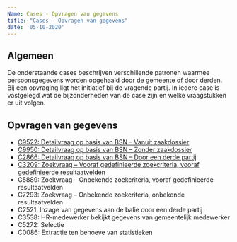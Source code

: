 ```yaml
---
Name: Cases - Opvragen van gegevens
title: "Cases - Opvragen van gegevens"
date: '05-10-2020'
---
```


## Algemeen
De onderstaande cases beschrijven verschillende patronen waarmee persoonsgegevens worden opgehaald door de gemeente of door derden. Bij een opvraging ligt het initiatief bij de vragende partij. In iedere case is vastgelegd wat de bijzonderheden van de case zijn en welke vraagstukken er uit volgen. 

## Opvragen van gegevens
- [C9522: Detailvraag op basis van BSN – Vanuit zaakdossier](./../artefacten/9522.md)
- [C9950: Detailvraag op basis van BSN – Zonder zaakdossier](./../artefacten/9950.md)
- [C2866: Detailvraag op basis van BSN – Door een derde partij](./../artefacten/2866.md)
- [C3209: Zoekvraag – Vooraf gedefinieerde zoekcriteria, vooraf gedefinieerde resultaatvelden](./../artefacten/3209.md)
- C5889: Zoekvraag – Onbekende zoekcriteria, vooraf gedefinieerde resultaatvelden
- C7293: Zoekvraag – Onbekende zoekcriteria, onbekende resultaatvelden
- C2521: Inzage van gegevens aan de balie door een derde partij
- C3538: HR-medewerker bekijkt gegevens van gemeentelijk medewerker
- C5272: Selectie
- C0086: Extractie ten behoeve van statistieken
